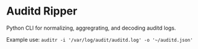 # Auditd Ripper
Python CLI for normalizing, aggregrating, and decoding auditd logs.

Example use:
```auditr -i '/var/log/audit/auditd.log' -o '~/auditd.json'```